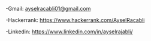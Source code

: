 -Gmail: ayselracabli01@gmail.com

-Hackerrank: https://www.hackerrank.com/AyselRacabli

-Linkedin: https://www.linkedin.com/in/ayselrajabli/

<!---
ayselrajabli/ayselrajabli is a ✨ special ✨ repository because its `README.md` (this file) appears on your GitHub profile.
You can click the Preview link to take a look at your changes.
--->
